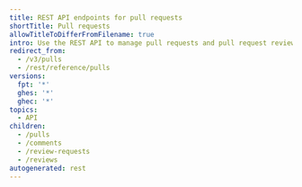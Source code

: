 ```yaml
---
title: REST API endpoints for pull requests
shortTitle: Pull requests
allowTitleToDifferFromFilename: true
intro: Use the REST API to manage pull requests and pull request reviews.
redirect_from:
  - /v3/pulls
  - /rest/reference/pulls
versions:
  fpt: '*'
  ghes: '*'
  ghec: '*'
topics:
  - API
children:
  - /pulls
  - /comments
  - /review-requests
  - /reviews
autogenerated: rest
---
```




<!-- Content after this section is automatically generated -->
